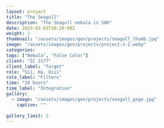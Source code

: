 ```yaml
---
layout: project
title: "The Seagull"
description: "The Seagull nebula in SHO"
date: 2023-03-03T10:20:00Z
weight: 1
thumbnail: "/assets/images/gen/projects/seagull_thumb.jpg"
image: "/assets/images/gen/projects/project-1-2.webp"
categories: 
tags: ["Nebula", "False Color"]
client: "IC 2177"
client_label: "Target"
role: "Sii, Ha, Oiii"
role_label: "Filters"
time: "20 hours"
time_label: "Integration"
gallery:
  - image: "/assets/images/gen/projects/seagull_page.jpg"
    caption: ""
  
gallery_limit: 2
---
```


